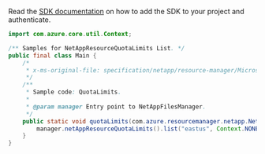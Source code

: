 Read the [SDK documentation](https://github.com/Azure/azure-sdk-for-java/blob/azure-resourcemanager-netapp_1.0.0-beta.6/sdk/netapp/azure-resourcemanager-netapp/README.md) on how to add the SDK to your project and authenticate.

```java
import com.azure.core.util.Context;

/** Samples for NetAppResourceQuotaLimits List. */
public final class Main {
    /*
     * x-ms-original-file: specification/netapp/resource-manager/Microsoft.NetApp/stable/2021-06-01/examples/QuotaLimits_List.json
     */
    /**
     * Sample code: QuotaLimits.
     *
     * @param manager Entry point to NetAppFilesManager.
     */
    public static void quotaLimits(com.azure.resourcemanager.netapp.NetAppFilesManager manager) {
        manager.netAppResourceQuotaLimits().list("eastus", Context.NONE);
    }
}
```
